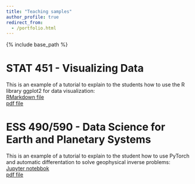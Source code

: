 ```yaml
---
title: "Teaching samples"
author_profile: true
redirect_from:
  - /portfolio.html
---
```


{% include base_path %}

<!-- Leave two spaces at the end -->

# STAT 451 - Visualizing Data

This is an example of a tutorial to explain to the students how to use the R library ggplot2 for data visualization:  
[RMarkdown file](/files/tutorial_ggplot2_part3.Rmd) &nbsp;  
[pdf file](files/tutorial_ggplot2_part3.pdf) &nbsp;  

# ESS 490/590 - Data Science for Earth and Planetary Systems

This is an example of a tutorial to explain to the student how to use PyTorch and automatic differentation to solve geophysical inverse problems:  
[Jupyter notebbok](/files/inversion_withAD.ipynb) &nbsp;  
[pdf file](/files/inversion_withAD.pdf) &nbsp;  
